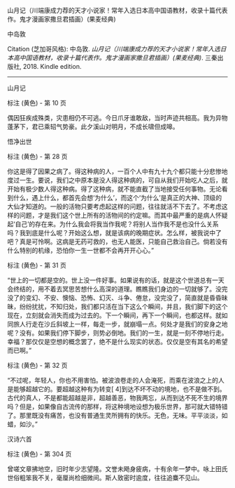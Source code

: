 山月记（川端康成力荐的天才小说家！常年入选日本高中国语教材，收录十篇代表作。鬼才漫画家撒旦君插画）(果麦经典)

中岛敦

Citation (芝加哥风格): 中岛敦. _山月记（川端康成力荐的天才小说家！常年入选日本高中国语教材，收录十篇代表作。鬼才漫画家撒旦君插画）(果麦经典)_. 三秦出版社, 2018. Kindle edition.

---

山月记

标注 (黄色) - 第 10 页

偶因狂疾成殊类，灾患相仍不可逃。今日爪牙谁敢敌，当时声迹共相高。我为异物蓬茅下，君已乘轺气势豪。此夕溪山对明月，不成长啸但成嗥。

悟净出世

标注 (黄色) - 第 28 页

你这是得了因果之病了。得这种病的人，一百个人中有九十九个都只能十分悲惨地度过一生。要说，我们之中原本是没人得这种病的，可自从我们开始吃人之后，就开始有极少数人得这种病。得了这种病，就不能直截了当地接受任何事物。无论看到什么，遇上什么，都首先会想‘为什么’，而这个‘为什么’是真正的大神、顶级的大仙才知道的。一般的活物只要考虑起这样的问题，往往就活不下去了。不考虑这样的问题，才是我们这个世上所有的活物间的约定嘛。而其中最严重的是病人怀疑起‘自己’的存在来。为什么我会将我当作我呢？将别人当作我不是也没什么关系吗？我到底是什么呢？开始这么想，就是该病的晚期症状。怎么样，被我说中了吧？真是可怜啊。这病是无药可救的，也无人能医，只能自己救治自己。倘若没有什么特别的机缘，恐怕你一生一世都不会再开开心心。”

标注 (黄色) - 第 31 页

“世上的一切都是空的。世上没一件好事。如果说有的话，就是这个世道总有一天会终结的，用不着去冥思苦想什么高深的道理。瞧瞧我们身边的一切就够了。没完没了的变幻、不安、懊恼、恐怖、幻灭、斗争、倦怠，没完没了，简直就是昏昏昧昧，纷纷扰扰，不知归处，我们都只活在当下这么个瞬间，并且，我们脚下的这个现在，立刻就会消失而成为过去的。下一个瞬间，再下一个瞬间，也都这样。就如同旅人行走在沙丘斜坡上一样，每走一步，就崩塌一点。何处才是我们的安身之地呢？没有。如果我们停下脚步，则势必倒地。我们的一生，就是一刻不停地行走。幸福？那仅仅是空想的概念罢了，绝不是什么现实的状态。仅仅是空有其名的希望而已啊。”

标注 (黄色) - 第 32 页

“不过呢，年轻人，你也不用害怕。被波浪卷走的人会淹死，而乘在波浪之上的人是能够超越它的。要超越这种有为转变[ 4]到达不坏不动的境地，也不是做不到。古代的真人，不是都能超越是非，超越善恶，物我两忘，从而到达不死不生的境界吗？但是，如果像自古流传的那样，将这种境地设想为极乐世界，那可就大错特错了。那里既没有痛苦，也没有普通生灵所拥有的快乐。无色，无味。平平淡淡，如蜡，如沙。”

汉诗六首

标注 (黄色) - 第 304 页

曾嗟文章拂地空，旧时年少志望隆。文誉未飏身疲病，十有余年一梦中。咏上田氏世俗粗笨我不关，毫厘尚检细微间。斯人致密时逾度，往往追麋不见山。